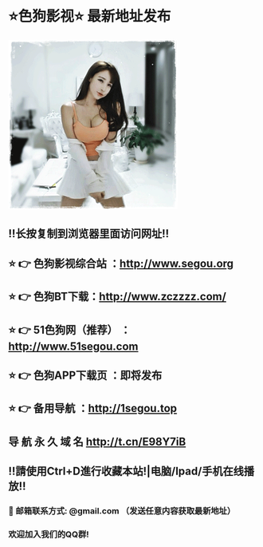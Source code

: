 # ⭐️色狗影视⭐️ 最新地址发布 
![image](https://github.com/avyingtao/dz/raw/master/timg.gif)
## ‼️长按复制到浏览器里面访问网址‼️
## ⭐️ 👉 色狗影视综合站 ：http://www.segou.org
## ⭐️ 👉 色狗BT下载：http://www.zczzzz.com/
## ⭐️ 👉 51色狗网（推荐） ：http://www.51segou.com
## ⭐️ 👉 色狗APP下载页 ：即将发布
## ⭐️ 👉 备用导航 ：http://1segou.top

## 导 航 永 久 域 名 	http://t.cn/E98Y7iB
## ‼️請使用Ctrl+D進行收藏本站!|电脑/Ipad/手机在线播放‼️
### 📧 邮箱联系方式:  @gmail.com （发送任意内容获取最新地址）
### 欢迎加入我们的QQ群! 
